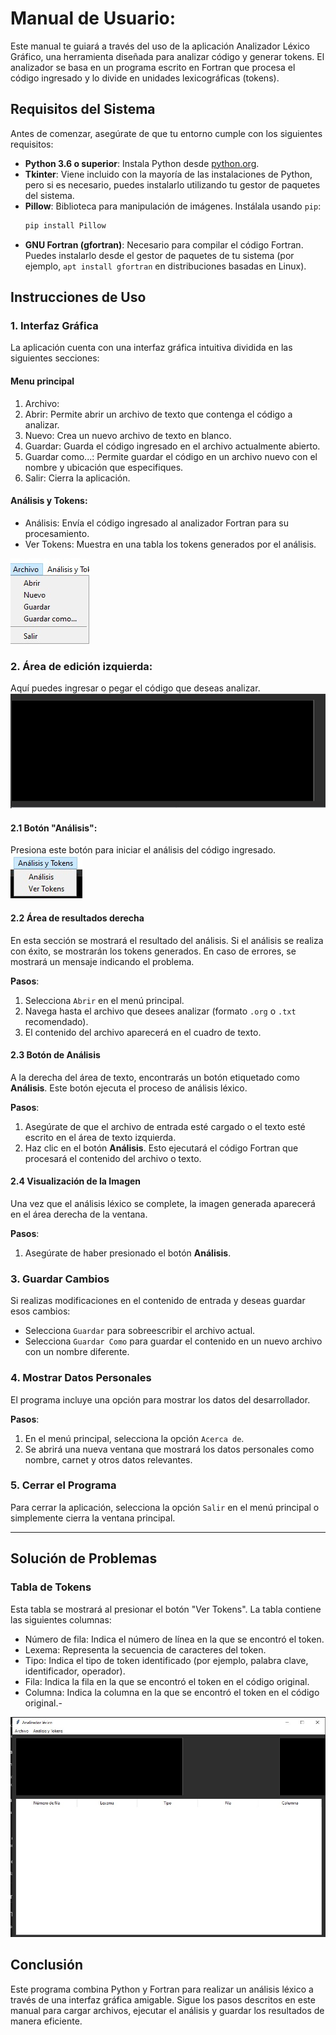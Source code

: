 
# Manual de Usuario: 

Este manual te guiará a través del uso de la aplicación Analizador Léxico Gráfico, una herramienta diseñada para analizar código y generar tokens. El analizador se basa en un programa escrito en Fortran que procesa el código ingresado y lo divide en unidades lexicográficas (tokens).
## Requisitos del Sistema

Antes de comenzar, asegúrate de que tu entorno cumple con los siguientes requisitos:

- **Python 3.6 o superior**: Instala Python desde [python.org](https://www.python.org/).
- **Tkinter**: Viene incluido con la mayoría de las instalaciones de Python, pero si es necesario, puedes instalarlo utilizando tu gestor de paquetes del sistema.
- **Pillow**: Biblioteca para manipulación de imágenes. Instálala usando `pip`:
  ```bash
  pip install Pillow
  ```
- **GNU Fortran (gfortran)**: Necesario para compilar el código Fortran. Puedes instalarlo desde el gestor de paquetes de tu sistema (por ejemplo, `apt install gfortran` en distribuciones basadas en Linux).

## Instrucciones de Uso

### 1. Interfaz Gráfica
La aplicación cuenta con una interfaz gráfica intuitiva dividida en las siguientes secciones:
#### Menu principal

1. Archivo:
2. Abrir: Permite abrir un archivo de texto que contenga el código a analizar.
3. Nuevo: Crea un nuevo archivo de texto en blanco.
4. Guardar: Guarda el código ingresado en el archivo actualmente abierto.
5. Guardar como...: Permite guardar el código en un archivo nuevo con el nombre y ubicación que especifiques.
6. Salir: Cierra la aplicación.
#### Análisis y Tokens:
- Análisis: Envía el código ingresado al analizador Fortran para su procesamiento.
- Ver Tokens: Muestra en una tabla los tokens generados por el análisis.

![Menu](imagen1.jpg)


### 2. Área de edición izquierda:

Aquí puedes ingresar o pegar el código que deseas analizar.
![izquierda](imagen2.jpg)

#### 2.1 Botón "Análisis":

Presiona este botón para iniciar el análisis del código ingresado.
![analizar](imagen3.jpg)


#### 2.2 Área de resultados derecha
En esta sección se mostrará el resultado del análisis. Si el análisis se realiza con éxito, se mostrarán los tokens generados. En caso de errores, se mostrará un mensaje indicando el problema.




**Pasos**:
1. Selecciona `Abrir` en el menú principal.
2. Navega hasta el archivo que desees analizar (formato `.org` o `.txt` recomendado).
3. El contenido del archivo aparecerá en el cuadro de texto.

#### 2.3 Botón de Análisis

A la derecha del área de texto, encontrarás un botón etiquetado como **Análisis**. Este botón ejecuta el proceso de análisis léxico.



**Pasos**:
1. Asegúrate de que el archivo de entrada esté cargado o el texto esté escrito en el área de texto izquierda.
2. Haz clic en el botón **Análisis**. Esto ejecutará el código Fortran que procesará el contenido del archivo o texto.


#### 2.4 Visualización de la Imagen

Una vez que el análisis léxico se complete, la imagen generada aparecerá en el área derecha de la ventana.

**Pasos**:
1. Asegúrate de haber presionado el botón **Análisis**.







### 3. Guardar Cambios

Si realizas modificaciones en el contenido de entrada y deseas guardar esos cambios:

- Selecciona `Guardar` para sobreescribir el archivo actual.
- Selecciona `Guardar Como` para guardar el contenido en un nuevo archivo con un nombre diferente.

### 4. Mostrar Datos Personales

El programa incluye una opción para mostrar los datos del desarrollador.

**Pasos**:
1. En el menú principal, selecciona la opción `Acerca de`.
2. Se abrirá una nueva ventana que mostrará los datos personales como nombre, carnet y otros datos relevantes.

### 5. Cerrar el Programa

Para cerrar la aplicación, selecciona la opción `Salir` en el menú principal o simplemente cierra la ventana principal.

---

## Solución de Problemas


### Tabla de Tokens

Esta tabla se mostrará al presionar el botón "Ver Tokens". La tabla contiene las siguientes columnas:

- Número de fila: Indica el número de línea en la que se encontró el token.
- Lexema: Representa la secuencia de caracteres del token.
- Tipo: Indica el tipo de token identificado (por ejemplo, palabra clave, identificador, operador).
- Fila: Indica la fila en la que se encontró el token en el código original.
- Columna: Indica la columna en la que se encontró el token en el código original.-

![Gráfico de Análisis Léxico](imagen4.jpg)
## Conclusión

Este programa combina Python y Fortran para realizar un análisis léxico a través de una interfaz gráfica amigable. Sigue los pasos descritos en este manual para cargar archivos, ejecutar el análisis y guardar los resultados de manera eficiente.